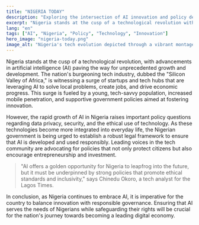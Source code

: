 ```yaml
---
title: "NIGERIA TODAY"
description: "Exploring the intersection of AI innovation and policy development in Nigeria's tech landscape."
excerpt: "Nigeria stands at the cusp of a technological revolution with AI."
lang: "en"
tags: ["AI", "Nigeria", "Policy", "Technology", "Innovation"]
hero_image: "nigeria-today.png"
image_alt: "Nigeria's tech evolution depicted through a vibrant montage of AI and policy symbols"
---
```


Nigeria stands at the cusp of a technological revolution, with advancements in artificial intelligence (AI) paving the way for unprecedented growth and development. The nation's burgeoning tech industry, dubbed the "Silicon Valley of Africa," is witnessing a surge of startups and tech hubs that are leveraging AI to solve local problems, create jobs, and drive economic progress. This surge is fueled by a young, tech-savvy population, increased mobile penetration, and supportive government policies aimed at fostering innovation.

However, the rapid growth of AI in Nigeria raises important policy questions regarding data privacy, security, and the ethical use of technology. As these technologies become more integrated into everyday life, the Nigerian government is being urged to establish a robust legal framework to ensure that AI is developed and used responsibly. Leading voices in the tech community are advocating for policies that not only protect citizens but also encourage entrepreneurship and investment.

> "AI offers a golden opportunity for Nigeria to leapfrog into the future, but it must be underpinned by strong policies that promote ethical standards and inclusivity," says Chinedu Okoro, a tech analyst for the Lagos Times.

In conclusion, as Nigeria continues to embrace AI, it is imperative for the country to balance innovation with responsible governance. Ensuring that AI serves the needs of Nigerians while safeguarding their rights will be crucial for the nation's journey towards becoming a leading digital economy.